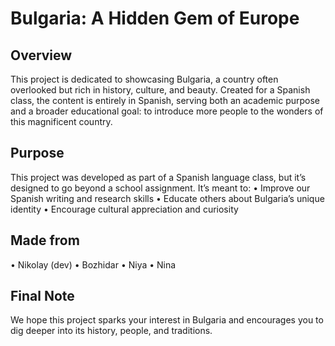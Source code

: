 # Bulgaria: A Hidden Gem of Europe

## Overview
This project is dedicated to showcasing Bulgaria, a country often overlooked but rich in history, culture, and beauty. Created for a Spanish class, the content is entirely in Spanish, serving both an academic purpose and a broader educational goal: to introduce more people to the wonders of this magnificent country.

## Purpose
This project was developed as part of a Spanish language class, but it’s designed to go beyond a school assignment. It’s meant to:
	•	Improve our Spanish writing and research skills
	•	Educate others about Bulgaria’s unique identity
	•	Encourage cultural appreciation and curiosity

## Made from
  • Nikolay (dev)
  • Bozhidar
  • Niya
  • Nina

## Final Note

We hope this project sparks your interest in Bulgaria and encourages you to dig deeper into its history, people, and traditions.
